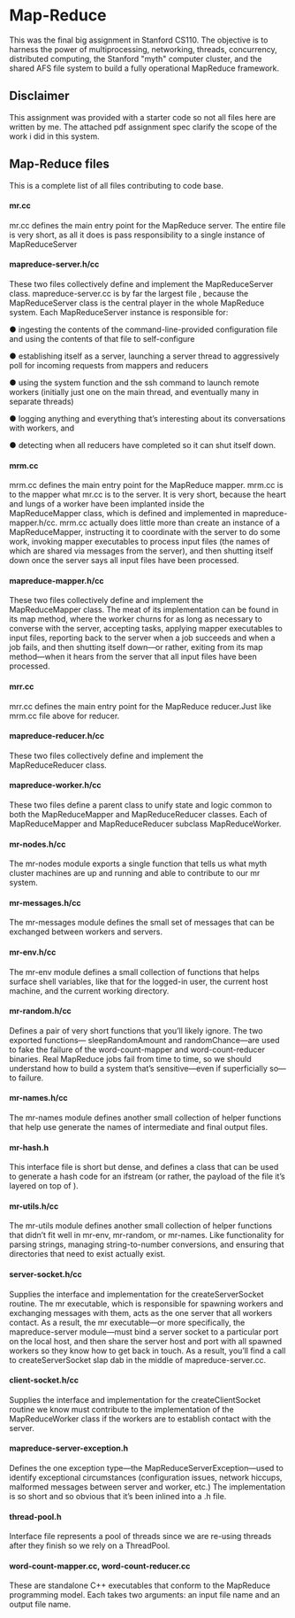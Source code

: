 # Map-Reduce
This was the final big assignment in Stanford CS110. The objective is to harness the power of multiprocessing, networking, threads, concurrency, distributed computing, the Stanford "myth" computer cluster, and the shared AFS file system to build a fully operational MapReduce framework.
## Disclaimer
This assignment was provided with a starter code so not all files here are written by me. The attached pdf assignment 
spec clarify the scope of the work i did in this system.
## Map-Reduce files
This is a complete list of all files contributing to code base.
#### mr.cc
mr.cc defines the main entry point for the MapReduce server. The entire file is very short, as all
it does is pass responsibility to a single instance of MapReduceServer
#### mapreduce-server.h/cc
These two files collectively define and implement the MapReduceServer class.
mapreduce-server.cc is by far the largest file , because the MapReduceServer
class is the central player in the whole MapReduce system. Each MapReduceServer
instance is responsible for:

● ingesting the contents of the command-line-provided configuration file and using the contents
of that file to self-configure

● establishing itself as a server, launching a server thread to aggressively poll for incoming requests
from mappers and reducers

● using the system function and the ssh command to launch remote workers (initially just one
on the main thread, and eventually many in separate threads)

● logging anything and everything that’s interesting about its conversations with workers, and

● detecting when all reducers have completed so it can shut itself down.
#### mrm.cc
mrm.cc defines the main entry point for the MapReduce mapper. mrm.cc is to the mapper
what mr.cc is to the server. It is very short, because the heart and lungs of a worker have
been implanted inside the MapReduceMapper class, which is defined and implemented in
mapreduce-mapper.h/cc. mrm.cc actually does little more than create
an instance of a MapReduceMapper, instructing it to coordinate with the server to do some work,
invoking mapper executables to process input files (the names of which are shared via messages
from the server), and then shutting itself down once the server says all input files have been processed.
#### mapreduce-mapper.h/cc
These two files collectively define and implement the MapReduceMapper class. The meat of its implementation
can be found in its map method, where the worker churns for as long as necessary
to converse with the server, accepting tasks, applying mapper executables to input files, reporting
back to the server when a job succeeds and when a job fails, and then shutting itself down—or
rather, exiting from its map method—when it hears from the server that all input files have been
processed.
#### mrr.cc
mrr.cc defines the main entry point for the MapReduce reducer.Just like mrm.cc file above for reducer.
#### mapreduce-reducer.h/cc
These two files collectively define and implement the MapReduceReducer class.
#### mapreduce-worker.h/cc
These two files define a parent class to unify state and logic common to both the
MapReduceMapper and MapReduceReducer classes.  Each of
MapReduceMapper and MapReduceReducer subclass MapReduceWorker.  
#### mr-nodes.h/cc
The mr-nodes module exports a single function that tells us what myth cluster machines are up
and running and able to contribute to our mr system.
#### mr-messages.h/cc
The mr-messages module defines the small set of messages that can be exchanged between workers
and servers.
#### mr-env.h/cc
The mr-env module defines a small collection of functions that helps surface shell variables, like
that for the logged-in user, the current host machine, and the current working directory.
#### mr-random.h/cc
Defines a pair of very short functions that you’ll likely ignore. The two exported functions—
sleepRandomAmount and randomChance—are used to fake the failure of the word-count-mapper
and word-count-reducer binaries. Real MapReduce jobs fail from time to time, so we should understand
how to build a system that’s sensitive—even if superficially so—to failure.
#### mr-names.h/cc
The mr-names module defines another small collection of helper functions that help use generate
the names of intermediate and final output files. 
#### mr-hash.h
This interface file is short but dense, and defines a class that can be used to generate a hash code
for an ifstream (or rather, the payload of the file it’s layered on top of ).
#### mr-utils.h/cc
The mr-utils module defines another small collection of helper functions that didn’t fit well in
mr-env, mr-random, or mr-names. Like functionality for parsing strings, managing string-to-number conversions, and ensuring that directories that need to exist actually exist.
#### server-socket.h/cc
Supplies the interface and implementation for the createServerSocket routine. The mr executable, which is responsible for spawning workers and exchanging messages
with them, acts as the one server that all workers contact. As a result, the mr executable—or more
specifically, the mapreduce-server module—must bind a server socket to a particular port on the
local host, and then share the server host and port with all spawned workers so they know how to
get back in touch. As a result, you’ll find a call to createServerSocket slap dab in the middle of
mapreduce-server.cc.
#### client-socket.h/cc
Supplies the interface and implementation for the createClientSocket routine we know must
contribute to the implementation of the MapReduceWorker class if the workers are to establish contact
with the server.
#### mapreduce-server-exception.h
Defines the one exception type—the MapReduceServerException—used to identify exceptional
circumstances (configuration issues, network hiccups, malformed messages between server and
worker, etc.) The implementation is so short and so obvious that it’s been inlined into a .h file.
#### thread-pool.h
Interface file represents a pool of threads since we are re-using threads after they finish so we rely on a ThreadPool.
#### word-count-mapper.cc, word-count-reducer.cc
These are standalone C++ executables that conform to the MapReduce programming model. Each
takes two arguments: an input file name and an output file name.
